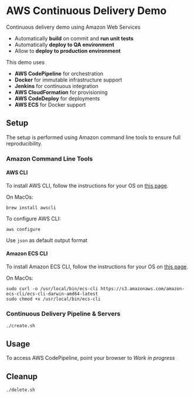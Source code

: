 # AWS Continuous Delivery Demo

Continuous delivery demo using Amazon Web Services
 - Automatically **build** on commit and **run unit tests**
 - Automatically **deploy to QA environment**
 - Allow to **deploy to production environment**

This demo uses
 - **AWS CodePipeline** for orchestration
 - **Docker** for immutable infrastructure support
 - **Jenkins** for continuous integration
 - **AWS CloudFormation** for provisioning
 - **AWS CodeDeploy** for deployments
 - **AWS ECS** for Docker support

## Setup

The setup is performed using Amazon command line tools to ensure full reproducibility.

### Amazon Command Line Tools

#### AWS CLI

To install AWS CLI, follow the instructions for your OS on [this page](http://aws.amazon.com/cli).

On MacOs:
```
brew install awscli
```
To configure AWS CLI:
```
aws configure
```
Use `json` as default output format

#### Amazon ECS CLI

To install Amazon ECS CLI, follow the instructions for your OS on [this page](http://docs.aws.amazon.com/AmazonECS/latest/developerguide/ECS_CLI_installation.html).

On MacOs:
```
sudo curl -o /usr/local/bin/ecs-cli https://s3.amazonaws.com/amazon-ecs-cli/ecs-cli-darwin-amd64-latest
sudo chmod +x /usr/local/bin/ecs-cli
```

### Continuous Delivery Pipeline & Servers
```
./create.sh
```

## Usage

To access AWS CodePipeline, point your browser to *Work in progress*

## Cleanup
```
./delete.sh
```
